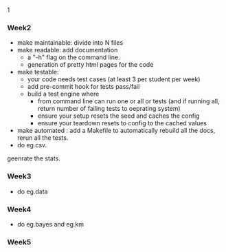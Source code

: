 1

### Week2

- make maintainable: divide into N files
- make readable: add documentation
  - a "-h" flag on the command line.
  - generation of pretty html pages for the code
- make testable:
  -  your code needs test cases (at least 3 per student per week)
  -  add pre-commit hook for tests pass/fail
  -  build a test engine where
     -   from command line can run one or all or tests (and if running all, return number of failing tests to oeprating system)
     -   ensure your setup resets the seed and caches the config
     -   ensure your teardown resets to config to the cached values
- make automated : add a Makefile to automatically rebuild all the docs, rerun all the tests.
- do eg.csv.

geenrate the stats.

### Week3

- do eg.data

### Week4

- do eg.bayes and eg.km

### Week5

